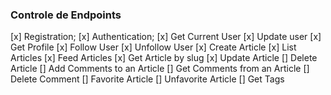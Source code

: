 ### Controle de Endpoints

[x] Registration;
[x] Authentication;
[x] Get Current User
[x] Update user
[x] Get Profile
[x] Follow User
[x] Unfollow User
[x] Create Article
[x] List Articles
[x] Feed Articles
[x] Get Article by slug
[x] Update Article
[] Delete Article
[] Add Comments to an Article
[] Get Comments from an Article
[] Delete Comment
[] Favorite Article
[] Unfavorite Article
[] Get Tags
